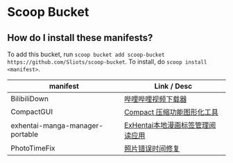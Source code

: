 # Scoop Bucket

<!-- Uncomment the following line after replacing placeholders -->
<!-- [![Tests](https://github.com/Sliots/scoop-bucket/actions/workflows/ci.yml/badge.svg)](https://github.com/Sliots/scoop-bucket/actions/workflows/ci.yml) [![Excavator](https://github.com/Sliots/scoop-bucket/actions/workflows/excavator.yml/badge.svg)](https://github.com/Sliots/scoop-bucket/actions/workflows/excavator.yml) -->

How do I install these manifests?
---------------------------------

To add this bucket, run `scoop bucket add scoop-bucket https://github.com/Sliots/scoop-bucket`. To install, do `scoop install <manifest>`.


| manifest | Link / Desc |
| --- | --- |
| BilibiliDown | [哔哩哔哩视频下载器](https://github.com/nICEnnnnnnnLee/BilibiliDown) |
| CompactGUI | [Compact 压缩功能图形化工具](https://github.com/IridiumIO/CompactGUI) |
| exhentai-manga-manager-portable | [ExHentai本地漫画标签管理阅读应用](https://github.com/SchneeHertz/exhentai-manga-manager) |
| PhotoTimeFix | [照片错误时间修复](https://github.com/Cryolitia/PhotoTimeFix) |
